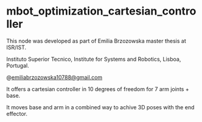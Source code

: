 mbot_optimization_cartesian_controller
===

This node was developed as part of Emilia Brzozowska master thesis at ISR/IST.

Instituto Superior Tecnico, Institute for Systems and Robotics, Lisboa, Portugal.

@emiliabrzozowska10788@gmail.com

It offers a cartesian controller in 10 degrees of freedom for 7 arm joints + base.

It moves base and arm in a combined way to achive 3D poses with the end effector.
